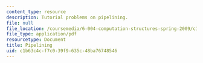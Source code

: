 ```yaml
---
content_type: resource
description: Tutorial problems on pipelining.
file: null
file_location: /coursemedia/6-004-computation-structures-spring-2009/c1b63c4cf7c039f9635c48ba76748546_MIT6_004s09_tutor09.pdf
file_type: application/pdf
resourcetype: Document
title: Pipelining
uid: c1b63c4c-f7c0-39f9-635c-48ba76748546
---
```

